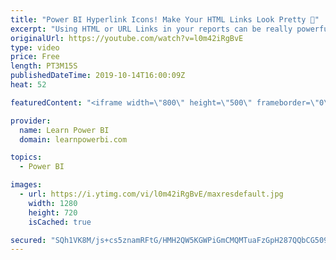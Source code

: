 ```yaml
---
title: "Power BI Hyperlink Icons! Make Your HTML Links Look Pretty 🦋"
excerpt: "Using HTML or URL Links in your reports can be really powerful. But these can sometimes look ugly (e.g. for long URLs). Learn how you can pretty up your reports by using a URL Icon instead.  ================================ 👉 FREE Power BI Step-by-Step Tutorial http://web.learnpowerbi.com/tutorial 👉"
originalUrl: https://youtube.com/watch?v=l0m42iRgBvE
type: video
price: Free
length: PT3M15S
publishedDateTime: 2019-10-14T16:00:09Z
heat: 52

featuredContent: "<iframe width=\"800\" height=\"500\" frameborder=\"0\" src=\"https://www.youtube.com/embed/l0m42iRgBvE\" allow=\"accelerometer; autoplay; encrypted-media; gyroscope; picture-in-picture\" allowfullscreen></iframe>"

provider:
  name: Learn Power BI
  domain: learnpowerbi.com

topics:
  - Power BI

images:
  - url: https://i.ytimg.com/vi/l0m42iRgBvE/maxresdefault.jpg
    width: 1280
    height: 720
    isCached: true

secured: "SQh1VK8M/js+cs5znamRFtG/HMH2QW5KGWPiGmCMQMTuaFzGpH287QQbCG509NFMmzwTUqOZwhew94YNVDCpC04lsfpX7F3eWSL5iIT2kkbCvZ//Xi811omW+3q4pAQH70GLShGZ5bp9lvOv35Z1XF0Nu3bYVFKGgPIzX9UufyIpPsfj6X9s7GIOs7reMJMvjFu7uS3LFzRmh88nZrYPsk5zSKNov1vsRPflHZ/hC/Dj5LaYRtOiesxNCjFJ/sjHaV0b1GG1GRqOwsW95oCXC+2boDOYbdK5m3FkoFuVz0+LRavJh3ojTklSyr4e8k4u/j0y3EV+aH4t0wR1nGYTKNHibr6YSfpC/1x0axRNf8kyZo7ugxxkRHoMeMIdGtEtgPRETByQakjtGQAM/o5CCSoIZfzvackY0Z6cHf+ceTg=;yHywZMaH7b3qOMALo1en6w=="
---
```


